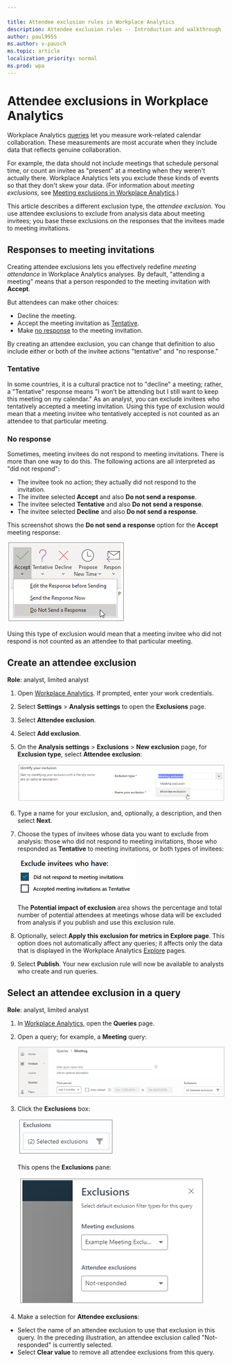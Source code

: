 ```yaml
---

title: Attendee exclusion rules in Workplace Analytics 
description: Attendee exclusion rules -- Introduction and walkthrough   
author: paul9955
ms.author: v-pausch
ms.topic: article
localization_priority: normal 
ms.prod: wpa
---
```


# Attendee exclusions in Workplace Analytics

Workplace Analytics [queries](query-basics.md) let you measure work-related calendar collaboration. These measurements are most accurate when they include data that reflects genuine collaboration. 

For example, the data should not include meetings that schedule personal time, or count an invitee as "present" at a meeting when they weren't actually there. Workplace Analytics lets you exclude these kinds of events so that they don't skew your data. (For information about _meeting exclusions_, see [Meeting exclusions in Workplace Analytics](meeting-exclusions-intro.md).) 

This article describes a different exclusion type, the _attendee exclusion_. You use attendee exclusions to exclude from analysis data about meeting invitees; you base these exclusions on the responses that the invitees made to meeting invitations. 

## Responses to meeting invitations

Creating attendee exclusions lets you effectively redefine _meeting attendance_ in Workplace Analytics analyses. By default, "attending a meeting" means that a person responded to the meeting invitation with **Accept**. 

But attendees can make other choices: 

* Decline the meeting.
* Accept the meeting invitation as [Tentative](#tentative).
* Make [no response](#no-response) to the meeting invitation.

By creating an attendee exclusion, you can change that definition to also include either or both of the invitee actions "tentative" and "no response." 

### Tentative

In some countries, it is a cultural practice not to "decline" a meeting; rather, a "Tentative" response means "I won’t be attending but I still want to keep this meeting on my calendar." As an analyst, you can exclude invitees who tentatively accepted a meeting invitation. Using this type of exclusion would mean that a meeting invitee who tentatively accepted is not counted as an attendee to that particular meeting. 

### No response

Sometimes, meeting invitees do not respond to meeting invitations. There is more than one way to do this. The following actions are all interpreted as "did not respond":

 * The invitee took no action; they actually did not respond to the invitation.
 * The invitee selected **Accept** and also **Do not send a response**.
 * The invitee selected **Tentative** and also **Do not send a response**.
 * The invitee selected **Decline** and also **Do not send a response**.

This screenshot shows the **Do not send a response** option for the **Accept** meeting response: 
   
   ![Meeting response options](../images/wpa/tutorials/response-options.png)

Using this type of exclusion would mean that a meeting invitee who did not respond is not counted as an attendee to that particular meeting.    

## Create an attendee exclusion

**Role**: analyst, limited analyst

1. Open [Workplace  Analytics](https://workplaceanalytics.office.com/). If prompted, enter your work credentials.

2.	Select **Settings** > **Analysis settings** to open the **Exclusions** page.

3. Select **Attendee exclusion**.

4. Select **Add exclusion**. 

5. On the **Analysis settings** > **Exclusions** > **New exclusion** page, for **Exclusion type**, select **Attendee exclusion**:

   ![Meeting response options](../images/wpa/tutorials/select-attendee-exclusion.png)

6. Type a name for your exclusion, and, optionally, a description, and then select **Next**. 

7. Choose the types of invitees whose data you want to exclude from analysis: those who did not respond to meeting invitations, those who responded as **Tentative** to meeting invitations, or both types of invitees:    
      
   ![Exclude these invitees](../images/wpa/tutorials/exclude-invitees-who-have-70.png) 

   The **Potential impact of exclusion** area shows the percentage and total number of potential attendees at meetings whose data will be excluded from analysis if you publish and use this exclusion rule. 

8. Optionally, select **Apply this exclusion for metrics in Explore page**. This option does not automatically affect any queries; it affects only the data that is displayed in the Workplace Analytics [Explore](../use/explore-intro.md) pages. 

9. Select **Publish**. Your new exclusion rule will now be available to analysts who create and run queries. 

## Select an attendee exclusion in a query

**Role**: analyst, limited analyst

1. In [Workplace  Analytics](https://workplaceanalytics.office.com/), open the **Queries** page.

2. Open a query; for example, a **Meeting** query:

   ![Meeting query](../images/wpa/tutorials/meeting-query.png) 

3. Click the **Exclusions** box: 

   ![Exclusions box](../images/wpa/tutorials/exclusions-box.png) 

   This opens the **Exclusions** pane:

   ![Exclusions pane](../images/wpa/tutorials/exclusions-pane.png) 

4. Make a selection for **Attendee exclusions**:

  * Select the name of an attendee exclusion to use that exclusion in this query. In the preceding illustration, an attendee exclusion called "Not-responded" is currently selected. 
  * Select **Clear value** to remove all attendee exclusions from this query. 


 

